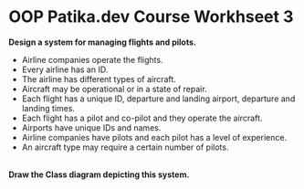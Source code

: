 # OOP Patika.dev Course Workhseet 3
<b>Design a system for managing flights and pilots.</b>
<br>
* Airline companies operate the flights.
* Every airline has an ID.
* The airline has different types of aircraft.
* Aircraft may be operational or in a state of repair.
* Each flight has a unique ID, departure and landing airport, departure and landing times.
* Each flight has a pilot and co-pilot and they operate the aircraft.
* Airports have unique IDs and names.
* Airline companies have pilots and each pilot has a level of experience.
* An aircraft type may require a certain number of pilots.
<br>
<b>Draw the Class diagram depicting this system.</b>
